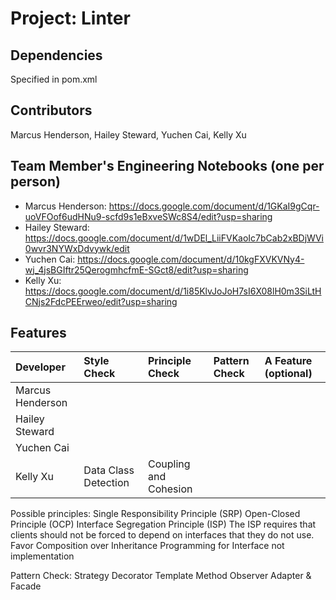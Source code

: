# Project: Linter

## Dependencies
Specified in pom.xml

## Contributors
Marcus Henderson, Hailey Steward,  Yuchen Cai, Kelly Xu

## Team Member's Engineering Notebooks (one per person)
- Marcus Henderson: https://docs.google.com/document/d/1GKaI9gCqr-uoVFOof6udHNu9-scfd9s1eBxveSWc8S4/edit?usp=sharing 
- Hailey Steward: https://docs.google.com/document/d/1wDEl_LiiFVKaoIc7bCab2xBDjWVi0wvr3NYWxDdvywk/edit
- Yuchen Cai: https://docs.google.com/document/d/10kgFXVKVNy4-wj_4jsBGIftr25QerogmhcfmE-SGct8/edit?usp=sharing
- Kelly Xu: https://docs.google.com/document/d/1i85KlvJoJoH7sI6X08lH0m3SiLtHCNjs2FdcPEErweo/edit?usp=sharing
## Features


| Developer | Style Check          | Principle Check       | Pattern Check | A Feature (optional) |
|:----------|:---------------------|:----------------------|:--------------|:---------------------|
| Marcus Henderson      |                      |                       |               |                      |
| Hailey Steward    |                      |                       |               |                      |
| Yuchen Cai      |                      |                       |               |                      |
| Kelly Xu     | Data Class Detection | Coupling and Cohesion |  |                      |


Possible principles:
Single Responsibility Principle (SRP)
Open-Closed Principle (OCP)
Interface Segregation Principle (ISP)
The ISP requires that clients should not be forced to depend on interfaces that they do not use.
Favor Composition over Inheritance
Programming for Interface not implementation

Pattern Check:
Strategy
Decorator
Template Method
Observer
Adapter & Facade

